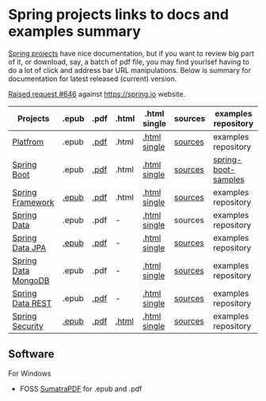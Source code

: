 
# Spring projects links to docs and examples summary

[Spring projects](https://spring.io/projects) have nice documentation, but if you want to review big part of it, or download, say, a batch of pdf file, you may find yourlsef having to do a lot of click and address bar URL manipulations. Below is summary for documentation for latest released (current) version.

[Raised request #646](https://github.com/spring-io/sagan/issues/646) against <https://spring.io> website.

Projects | .epub | .pdf | .html | .html single | sources | examples repository
-------- | ---- | ---- | ----- | ------------ | ---------- | --------------------
[Platfrom](http://platform.spring.io/platform/) | .epub | [.pdf](http://docs.spring.io/platform/docs/current/reference/pdf/platform-reference.pdf) | .html | [.html single](http://docs.spring.io/platform/docs/current/reference/htmlsingle/index.html) | [sources ](https://github.com/spring-io/platform)| examples repository
[Spring Boot](http://projects.spring.io/spring-boot/) | .epub| [.pdf](http://docs.spring.io/spring-boot/docs/current/reference/pdf/spring-boot-reference.pdf) | .html | [.html single](http://docs.spring.io/spring-boot/docs/current/reference/htmlsingle/index.html) | [sources](https://github.com/spring-projects/spring-boot) | [spring-boot-samples](https://github.com/spring-projects/spring-boot/tree/master/spring-boot-samples)
[Spring Framework](http://projects.spring.io/spring-framework/) | [.epub](http://docs.spring.io/spring/docs/current/spring-framework-reference/epub/spring-framework-reference.epub) | [.pdf](http://docs.spring.io/spring/docs/current/spring-framework-reference/pdf/spring-framework-reference.pdf) | .html | [.html single](http://docs.spring.io/spring/docs/current/spring-framework-reference/htmlsingle/index.html) | [sources](https://github.com/spring-projects/spring-framework) | examples repository
[Spring Data](http://projects.spring.io/spring-data/) | .epub | .pdf | - | [.html single](http://docs.spring.io/spring-data/commons/docs/current/reference/html/) | sources | examples repository
[Spring Data JPA](http://projects.spring.io/spring-data-jpa/) | [.epub](http://docs.spring.io/spring-data/jpa/docs/current/reference/epub/spring-data-jpa-reference.epub) | [.pdf](http://docs.spring.io/spring-data/jpa/docs/current/reference/pdf/spring-data-jpa-reference.pdf) | - | [.html single](http://docs.spring.io/spring-data/jpa/docs/current/reference/html/) | [sources](https://github.com/spring-projects/spring-data-jpa) | examples repository
[Spring Data MongoDB](http://projects.spring.io/spring-data-mongodb/) | .epub | .pdf | - | [.html single](http://docs.spring.io/spring-data/data-mongo/docs/current/reference/html/) | [sources](https://github.com/spring-projects/spring-data-mongodb) | examples repository
[Spring Data REST](http://projects.spring.io/spring-data-rest/) | .epub | [.pdf](http://docs.spring.io/spring-data/rest/docs/current/reference/pdf/spring-data-rest-reference.pdf) | - | [.html single](http://docs.spring.io/spring-data/rest/docs/current/reference/html/) | [sources](https://github.com/spring-projects/spring-data-rest) | examples repository
[Spring Security](http://projects.spring.io/spring-security/) | [.epub](http://docs.spring.io/spring-security/site/docs/current/reference/epub/spring-security-reference.epub) | [.pdf](http://docs.spring.io/spring-security/site/docs/current/reference/pdf/spring-security-reference.pdf) | [.html](http://docs.spring.io/spring-security/site/docs/current/reference/html/) | [.html single](http://docs.spring.io/spring-security/site/docs/current/reference/htmlsingle/) | [sources](https://github.com/spring-projects/spring-security) | examples repository

## Software

For Windows 
- FOSS [SumatraPDF](https://github.com/sumatrapdfreader/sumatrapdf) for .epub and .pdf
